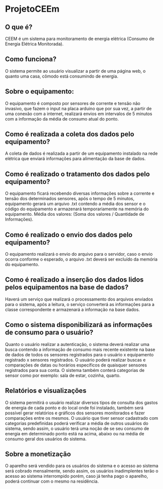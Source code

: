 # ProjetoCEEm

O que é?
---
CEEM é um sistema para monitoramento de energia elétrica (Consumo de Energia Elétrica Monitorada).

Como funciona?
---
O sistema permite ao usuário visualizar a partir de uma página web, o quanto uma casa, cômodo está consumindo de energia.
 
Sobre o equipamento:
---
O equipamento é composto por sensores de corrente e tensão não invasivo, que fazem o input na placa arduino que por sua vez, a partir de uma conexão com a internet, realizará envios em intervalos de 5 minutos com a informação da média de consumo atual do ponto.
 
Como é realizada a coleta dos dados pelo equipamento?
---
A coleta de dados é realizada a partir de um equipamento instalado na rede elétrica que enviará informações para alimentação da base de dados.
 
Como é realizado o tratamento dos dados pelo equipamento?
---
O equipamento ficará recebendo diversas informações sobre a corrente e tensão dos determinados sensores, após o tempo de 5 minutos, equipamento gerará um arquivo .txt contendo a média dos sensor e o código do equipamento e armazenará temporariamente na memória do equipamento.
Média dos valores: (Soma dos valores / Quantidade de Informações).
 
Como é realizado o envio dos dados pelo equipamento?
---
O equipamento realizará o envio do arquivo para o servidor, caso o envio ocorra conforme o esperado, o arquivo .txt deverá ser excluído da memória do equipamento.
 
Como é realizado a inserção dos dados lidos pelos equipamentos na base de dados?
---
Haverá um serviço que realizará o processamento dos arquivos enviados para o sistema, após a leitura, o serviço converterá as informações para a classe correspondente e armazenará a informação na base dados.
 
Como o sistema disponibilizará as informações de consumo para o usuário?
---
Quanto o usuário realizar a autenticação, o sistema deverá realizar uma busca contendo a informação de consumo mais recente existente na base de dados de todos os sensores registrados para o usuário x equipamento registrado x sensores registrados.
O usuário poderá realizar buscas e comparações de datas ou horários específicos de quaisquer sensores registrados para sua conta.
O sistema também conterá categorias de sensor como por exemplo: sala de estar, cozinha, quarto.
 
Relatórios e visualizações
---
O sistema permitirá o usuário realizar diversos tipos de consulta dos gastos de energia de cada ponto e do local onde foi instalado, também será possível gerar relatórios e gráficos dos sensores monitorados e fazer comparações entre os mesmos.
O usuário que tiver sensor cadastrado com categorias predefinidas poderá verificar a média de outros usuários do sistema, sendo assim, o usuário terá uma noção de se seu consumo de energia em determinado ponto está na acima, abaixo ou na média de consumo geral dos usuários do sistema.
 
Sobre a monetização
---
O aparelho será vendido para os usuários do sistema e o acesso ao sistema será cobrado mensalmente, sendo assim, os usuários inadimplentes terão o acesso ao sistema interrompido porém, caso já tenha pago o aparelho, poderá continuar com o mesmo na residência.
